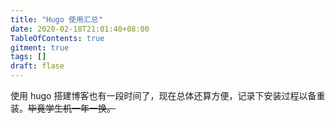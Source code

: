 ```yaml
---
title: "Hugo 使用汇总"
date: 2020-02-18T21:01:40+08:00
TableOfContents: true
gitment: true
tags: []
draft: flase
---
```

使用 hugo 搭建博客也有一段时间了，现在总体还算方便，记录下安装过程以备重装。~~毕竟学生机一年一换。~~


